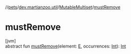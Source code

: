 //[pets](../../../index.md)/[dev.martianzoo.util](../index.md)/[MutableMultiset](index.md)/[mustRemove](must-remove.md)

# mustRemove

[jvm]\
abstract fun [mustRemove](must-remove.md)(element: [E](index.md), occurrences: [Int](https://kotlinlang.org/api/latest/jvm/stdlib/kotlin/-int/index.html)): [Int](https://kotlinlang.org/api/latest/jvm/stdlib/kotlin/-int/index.html)
